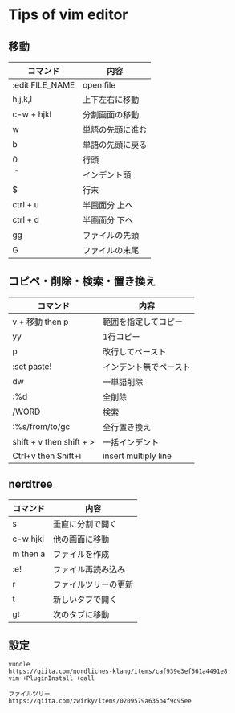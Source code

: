 # Tips of vim editor

## 移動
|コマンド  |内容  |
|---|---|
| :edit FILE_NAME | open file |
|h,j,k,l  |上下左右に移動  |
| c-w + hjkl | 分割画面の移動 |
|w | 単語の先頭に進む |
|b | 単語の先頭に戻る |
| 0	| 行頭 |
| ＾ | インデント頭 |
| $ | 行末 |
|ctrl + u | 半画面分 上へ |
|ctrl + d | 半画面分 下へ |
|gg | ファイルの先頭 |
|G | ファイルの末尾 |

## コピペ・削除・検索・置き換え
|コマンド  |内容  |
|---|---|
| v + 移動 then p | 範囲を指定してコピー |
| yy | 1行コピー |
| p | 改行してペースト |
| :set paste! | インデント無でペースト |
| dw | 一単語削除 |
| :%d | 全削除 |
| /WORD | 検索 |
| :%s/from/to/gc | 全行置き換え |
| shift + v then shift + > | 一括インデント | 
| Ctrl+v then Shift+i | insert multiply line |

## nerdtree
|コマンド  |内容  |
|---|---|
| s | 垂直に分割で開く |
| c-w hjkl | 他の画面に移動 |
| m then a | ファイルを作成 |
| :e! | ファイル再読み込み |
| r | ファイルツリーの更新 |
| t | 新しいタブで開く |
| gt | 次のタブに移動 |


## 設定
```
vundle
https://qiita.com/nordliches-klang/items/caf939e3ef561a4491e8
vim +PluginInstall +qall

ファイルツリー
https://qiita.com/zwirky/items/0209579a635b4f9c95ee
```
